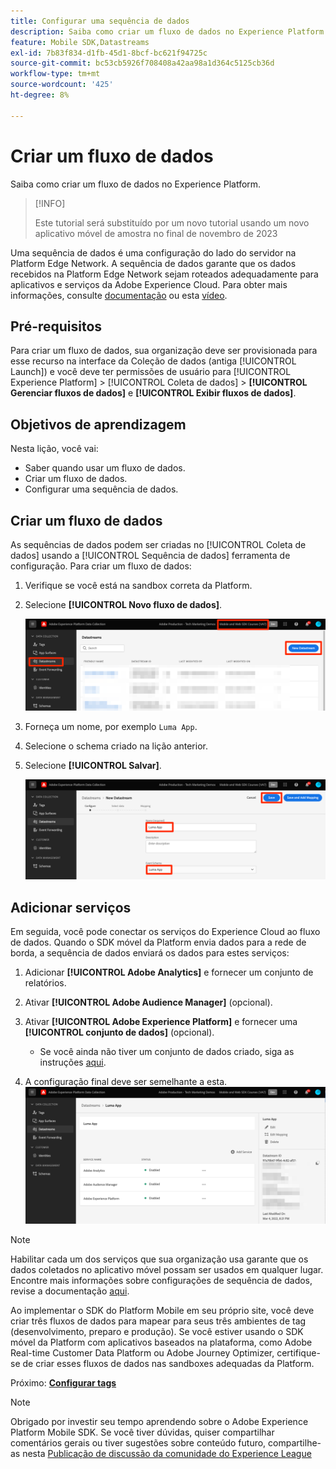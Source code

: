 ```yaml
---
title: Configurar uma sequência de dados
description: Saiba como criar um fluxo de dados no Experience Platform.
feature: Mobile SDK,Datastreams
exl-id: 7b83f834-d1fb-45d1-8bcf-bc621f94725c
source-git-commit: bc53cb5926f708408a42aa98a1d364c5125cb36d
workflow-type: tm+mt
source-wordcount: '425'
ht-degree: 8%

---
```


# Criar um fluxo de dados

Saiba como criar um fluxo de dados no Experience Platform.

>[!INFO]
>
> Este tutorial será substituído por um novo tutorial usando um novo aplicativo móvel de amostra no final de novembro de 2023

Uma sequência de dados é uma configuração do lado do servidor na Platform Edge Network.  A sequência de dados garante que os dados recebidos na Platform Edge Network sejam roteados adequadamente para aplicativos e serviços da Adobe Experience Cloud. Para obter mais informações, consulte [documentação](https://experienceleague.adobe.com/docs/experience-platform/edge/fundamentals/datastreams.html?lang=pt-BR) ou esta [vídeo](https://experienceleague.adobe.com/docs/platform-learn/data-collection/edge-network/configure-datastreams.html?lang=pt-BR).

## Pré-requisitos

Para criar um fluxo de dados, sua organização deve ser provisionada para esse recurso na interface da Coleção de dados (antiga [!UICONTROL Launch]) e você deve ter permissões de usuário para [!UICONTROL Experience Platform] > [!UICONTROL Coleta de dados] > **[!UICONTROL Gerenciar fluxos de dados]** e **[!UICONTROL Exibir fluxos de dados]**.

## Objetivos de aprendizagem

Nesta lição, você vai:

* Saber quando usar um fluxo de dados.
* Criar um fluxo de dados.
* Configurar uma sequência de dados.

## Criar um fluxo de dados

As sequências de dados podem ser criadas no [!UICONTROL Coleta de dados] usando a [!UICONTROL Sequência de dados] ferramenta de configuração. Para criar um fluxo de dados:

1. Verifique se você está na sandbox correta da Platform.
1. Selecione **[!UICONTROL Novo fluxo de dados]**.

   ![início: datastreams](assets/mobile-datastream-new.png)

1. Forneça um nome, por exemplo `Luma App`.
1. Selecione o schema criado na lição anterior.
1. Selecione **[!UICONTROL Salvar]**.

   ![novos fluxos de dados](assets/mobile-datastream-name.png)


## Adicionar serviços

Em seguida, você pode conectar os serviços do Experience Cloud ao fluxo de dados. Quando o SDK móvel da Platform envia dados para a rede de borda, a sequência de dados enviará os dados para estes serviços:

1. Adicionar **[!UICONTROL Adobe Analytics]** e fornecer um conjunto de relatórios.

1. Ativar **[!UICONTROL Adobe Audience Manager]** (opcional).

1. Ativar **[!UICONTROL Adobe Experience Platform]** e fornecer uma **[!UICONTROL conjunto de dados]** (opcional).
   * Se você ainda não tiver um conjunto de dados criado, siga as instruções [aqui](platform.md).

1. A configuração final deve ser semelhante a esta.
   ![configurações de sequência de dados](assets/mobile-datastream-settings.png)


>[!NOTE]
>
>Habilitar cada um dos serviços que sua organização usa garante que os dados coletados no aplicativo móvel possam ser usados em qualquer lugar. Encontre mais informações sobre configurações de sequência de dados, revise a documentação [aqui](https://experienceleague.adobe.com/docs/experience-platform/edge/fundamentals/datastreams.html#adobe-experience-platform-settings).

Ao implementar o SDK do Platform Mobile em seu próprio site, você deve criar três fluxos de dados para mapear para seus três ambientes de tag (desenvolvimento, preparo e produção). Se você estiver usando o SDK móvel da Platform com aplicativos baseados na plataforma, como Adobe Real-time Customer Data Platform ou Adobe Journey Optimizer, certifique-se de criar esses fluxos de dados nas sandboxes adequadas da Platform.

Próximo: **[Configurar tags](configure-tags.md)**

>[!NOTE]
>
>Obrigado por investir seu tempo aprendendo sobre o Adobe Experience Platform Mobile SDK. Se você tiver dúvidas, quiser compartilhar comentários gerais ou tiver sugestões sobre conteúdo futuro, compartilhe-as nesta [Publicação de discussão da comunidade do Experience League](https://experienceleaguecommunities.adobe.com/t5/adobe-experience-platform-data/tutorial-discussion-implement-adobe-experience-cloud-in-mobile/td-p/443796)

